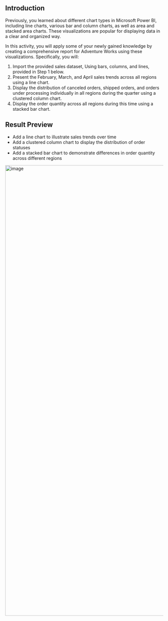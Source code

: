 ## Introduction
Previously, you learned about different chart types in Microsoft Power BI, including line charts, various bar and column charts, as well as area and stacked area charts. These visualizations are popular for displaying data in a clear and organized way.

In this activity, you will apply some of your newly gained knowledge by creating a comprehensive report for Adventure Works using these visualizations. Specifically, you will:
1. Import the provided sales dataset, Using bars, columns, and lines, provided in Step 1 below.
2. Present the February, March, and April sales trends across all regions using a line chart.
3. Display the distribution of canceled orders, shipped orders, and orders under processing individually in all regions during the quarter using a clustered column chart.
4. Display the order quantity across all regions during this time using a stacked bar chart.

## Result Preview
- Add a line chart to illustrate sales trends over time
- Add a clustered column chart to display the distribution of order statuses
- Add a stacked bar chart to demonstrate differences in order quantity across different regions
  
<img width="1438" alt="image" src="https://github.com/user-attachments/assets/3e08f6db-34de-4f23-9362-ac3ad0716670" />
